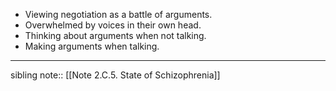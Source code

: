- Viewing negotiation as a battle of arguments.
- Overwhelmed by voices in their own head.
- Thinking about arguments when not talking.
- Making arguments when talking.
---
sibling note:: [[Note 2.C.5. State of Schizophrenia]]